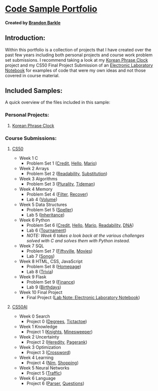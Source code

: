 # [Code Sample Portfolio](#title)
#### Created by [Brandon Barkle](https://www.linkedin.com/in/brandonbarkle)

## Introduction:


Within this portfolio is a collection of projects that I have created over the past few years including both personal projects and course work problem set submissions.
I recommend taking a look at my [Korean Phrase Clock](https://github.com/brandonbarkle/portfolio/tree/main/Korean%20Phrase%20Clock) project and my CS50 Final Project Submission of an [Electronic Laboratory Notebook](https://github.com/brandonbarkle/portfolio/tree/main/CS50/Week%2010%20Final%20Project/project) for examples of code that were my own ideas and not those covered in course material. 

## Included Samples:
A quick overview of the files included in this sample:

### Personal Projects:
1. [Korean Phrase Clock](https://github.com/brandonbarkle/portfolio/tree/main/Korean%20Phrase%20Clock)

### Course Submissions:
1. [CS50](https://github.com/brandonbarkle/portfolio/tree/main/CS50)
    * Week 1 C
        * Problem Set 1 ([Credit](https://github.com/brandonbarkle/course-submissions/tree/main/CS50/Week%201%20C/pset1/credit), [Hello](https://github.com/brandonbarkle/course-submissions/tree/main/CS50/Week%201%20C/pset1/hello), [Mario](https://github.com/brandonbarkle/course-submissions/tree/main/CS50/Week%201%20C/pset1/mario))
    * Week 2 Arrays
        * Problem Set 2 ([Readability](https://github.com/brandonbarkle/course-submissions/tree/main/CS50/Week%202%20Arrays/pset2/readability), [Substitution](https://github.com/brandonbarkle/course-submissions/tree/main/CS50/Week%202%20Arrays/pset2/substitution))
    * Week 3 Algorithms
        * Problem Set 3 ([Plurality](https://github.com/brandonbarkle/course-submissions/tree/main/CS50/Week%203%20Algorithms/pset3/plurality), [Tideman](https://github.com/brandonbarkle/course-submissions/tree/main/CS50/Week%203%20Algorithms/pset3/tideman))
    * Week 4 Memory
        * Problem Set 4 ([Filter](https://github.com/brandonbarkle/course-submissions/tree/main/CS50/Week%204%20Memory/pset4/filter), [Recover](https://github.com/brandonbarkle/course-submissions/tree/main/CS50/Week%204%20Memory/pset4/recover))
        * Lab 4 ([Volume](https://github.com/brandonbarkle/course-submissions/tree/main/CS50/Week%204%20Memory/lab4))
    * Week 5 Data Structures
        * Problem Set 5 ([Speller](https://github.com/brandonbarkle/course-submissions/tree/main/CS50/Week%205%20Data%20Structures/pset5/speller))
        * Lab 5 ([Inheritance](https://github.com/brandonbarkle/course-submissions/tree/main/CS50/Week%205%20Data%20Structures/lab5))
    * Week 6 Python
        * Problem Set 6 ([Credit](https://github.com/brandonbarkle/course-submissions/tree/main/CS50/Week%206%20Python/pset6/credit), [Hello](https://github.com/brandonbarkle/course-submissions/tree/main/CS50/Week%206%20Python/pset6/hello), [Mario](https://github.com/brandonbarkle/course-submissions/tree/main/CS50/Week%206%20Python/pset6/mario/more), [Readability](https://github.com/brandonbarkle/course-submissions/tree/main/CS50/Week%206%20Python/pset6/readability), [DNA](https://github.com/brandonbarkle/course-submissions/tree/main/CS50/Week%206%20Python/pset6/dna))
        * Lab 6 ([Tournament](https://github.com/brandonbarkle/course-submissions/tree/main/CS50/Week%206%20Python/lab6))
        * *NOTE: Week 6 takes a look back at the various challenges solved with C and solves them with Python instead.*
    * Week 7 SQL
        * Problem Set 7 ([Fiftyville](https://github.com/brandonbarkle/course-submissions/tree/main/CS50/Week%207%20SQL/pset7/fiftyville), [Movies](https://github.com/brandonbarkle/course-submissions/tree/main/CS50/Week%207%20SQL/pset7/movies))
        * Lab 7 ([Songs](https://github.com/brandonbarkle/course-submissions/tree/main/CS50/Week%207%20SQL/lab7))
    * Week 8 HTML, CSS, JavaScript
        * Problem Set 8 ([Homepage](https://github.com/brandonbarkle/course-submissions/tree/main/CS50/Week%208%20HTML%2C%20CSS%2C%20JavaScript/pset8/homepage))
        * Lab 8 ([Trivia](https://github.com/brandonbarkle/course-submissions/tree/main/CS50/Week%208%20HTML%2C%20CSS%2C%20JavaScript/lab8))
    * Week 9 Flask
        * Problem Set 9 ([Finance](https://github.com/brandonbarkle/course-submissions/tree/main/CS50/Week%209%20Flask/pset9/finance))
        * Lab 9 ([Birthdays](https://github.com/brandonbarkle/course-submissions/tree/main/CS50/Week%209%20Flask/lab9))
    * Week 10 Final Project
        * Final Project ([Lab Note: Electronic Laboratory Notebook](https://github.com/brandonbarkle/course-submissions/tree/main/CS50/Week%2010%20Final%20Project/project))

2. [CS50AI](https://github.com/brandonbarkle/portfolio/tree/main/CS50AI)
    * Week 0 Search
        * Project 0 ([Degrees](https://github.com/brandonbarkle/course-submissions/tree/main/CS50AI/Week%200%20Search/Project%200/degrees), [Tictactoe](https://github.com/brandonbarkle/course-submissions/tree/main/CS50AI/Week%200%20Search/Project%200/tictactoe))
    * Week 1 Knowledge
        * Project 1 ([Knights](https://github.com/brandonbarkle/course-submissions/tree/main/CS50AI/Week%201%20Knowledge/Project%201/knights), [Minesweeper](https://github.com/brandonbarkle/course-submissions/tree/main/CS50AI/Week%201%20Knowledge/Project%201/minesweeper))
    * Week 2 Uncertainty
        * Project 2 ([Heredity](https://github.com/brandonbarkle/course-submissions/tree/main/CS50AI/Week%202%20Uncertainty/Project%202/heredity), [Pagerank](https://github.com/brandonbarkle/course-submissions/tree/main/CS50AI/Week%202%20Uncertainty/Project%202/pagerank))
    * Week 3 Optimization
        * Project 3 ([Crossword](https://github.com/brandonbarkle/course-submissions/tree/main/CS50AI/Week%203%20Optimization/Project%203/crossword))
    * Week 4 Learning
        * Project 4 ([Nim](https://github.com/brandonbarkle/course-submissions/tree/main/CS50AI/Week%204%20Learning/Project%204/nim), [Shopping](https://github.com/brandonbarkle/course-submissions/tree/main/CS50AI/Week%204%20Learning/Project%204/shopping))
    * Week 5 Neural Networks
        * Project 5 ([Traffic](https://github.com/brandonbarkle/course-submissions/tree/main/CS50AI/Week%205%20Neural%20Networks/Project%205/traffic))
    * Week 6 Language
        * Project 6 ([Parser](https://github.com/brandonbarkle/course-submissions/tree/main/CS50AI/Week%206%20Language/Project%206/parser), [Questions](https://github.com/brandonbarkle/course-submissions/tree/main/CS50AI/Week%206%20Language/Project%206/questions))
